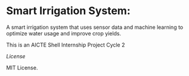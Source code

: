 # Smart Irrigation System:

A smart irrigation system that uses sensor data and machine learning to optimize water usage and improve crop yields.

This is an AICTE Shell Internship Project Cycle 2

*License*

MIT License.

